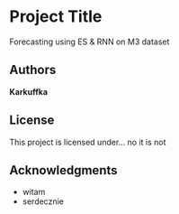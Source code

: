 # Project Title

Forecasting using ES & RNN on M3 dataset

## Authors

**Karkuffka**

## License

This project is licensed under... no it is not

## Acknowledgments

* witam
* serdecznie
